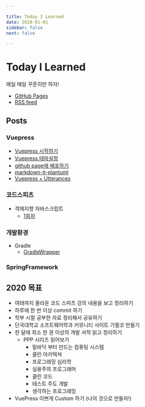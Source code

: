 ```yaml
---

title: Today I Learned
date: 2020-01-01
sidebar: false
next: false

---
```


# Today I Learned

매일 매일 꾸준히만 하자!

- [GitHub Pages](https://junilhwang.github.io/TIL/)
- [RSS feed](https://junilhwang.github.io/TIL/rss.xml)

## Posts

### Vuepress
- [Vuepress 시작하기](https://junilhwang.github.io/TIL/Vuepress/Stater)
- [Vuepress 테마설정](https://junilhwang.github.io/TIL/Vuepress/Theme)
- [github page에 배포하기](https://junilhwang.github.io/TIL/Vuepress/Deploy)
- [markdown-it-plantuml](https://junilhwang.github.io/TIL/Vuepress/Plantuml)
- [Vuepress + Utterances](https://junilhwang.github.io/TIL/Vuepress/Utterances)

### 코드스피츠
- 객체지향 자바스크립트
  - [1회차](https://junilhwang.github.io/TIL/CodeSpitz/Object-Oriented-Javascript/Intro/)

### 개발환경
- Gradle
  - [GradleWrapper](https://junilhwang.github.io/TIL/Gradle/GradleWrapper/)

### SpringFramework

## 2020 목표
- 여태까지 올라온 코드 스피츠 강의 내용을 보고 정리하기
- 하루에 한 번 이상 commit 하기
- 학부 시절 공부한 자료 정리해서 공유하기
- 단국대학교 소프트웨어학과 커뮤니티 사이트 기필코 만들기
- 한 달에 최소 한 권 이상의 개발 서적 읽고 정리하기
  - PPP 시리즈 읽어보기
    - 밑바닥 부터 만드는 컴퓨팅 시스템
    - 클린 아키텍쳐
    - 프로그래밍 심리학
    - 실용주의 프로그래머
    - 클린 코드
    - 테스트 주도 개발
    - 생각하는 프로그래밍
- VuePress 이쁘게 Custom 하기 (나의 것으로 만들자!)
